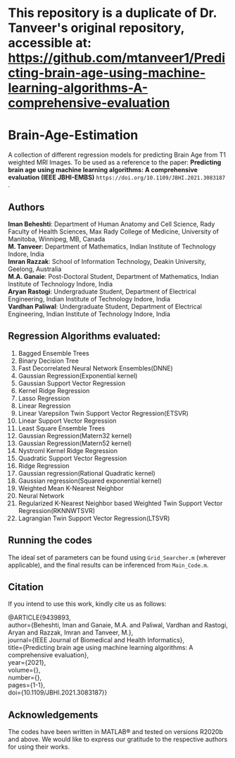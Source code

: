 # This repository is a duplicate of Dr. Tanveer's original repository, accessible at: https://github.com/mtanveer1/Predicting-brain-age-using-machine-learning-algorithms-A-comprehensive-evaluation


# Brain-Age-Estimation
A collection of different regression models for predicting Brain Age from T1 weighted MRI Images. To be used as a reference to the paper: **Predicting brain age using machine learning algorithms: A comprehensive evaluation (IEEE JBHI-EMBS)** `https://doi.org/10.1109/JBHI.2021.3083187 `.  

## Authors
**Iman Beheshti**: Department of Human Anatomy and Cell Science, Rady Faculty of Health Sciences, Max Rady College of Medicine,
University of Manitoba, Winnipeg, MB, Canada   
**M. Tanveer**: Department of Mathematics, Indian Institute of Technology Indore, India  
**Imran Razzak**: School of Information Technology, Deakin University, Geelong, Australia   
**M.A. Ganaie**: Post-Doctoral Student, Department of Mathematics, Indian Institute of Technology Indore, India   
**Aryan Rastogi**: Undergraduate Student, Department of Electrical Engineering, Indian Institute of Technology Indore, India  
**Vardhan Paliwal**: Undergraduate Student, Department of Electrical Engineering, Indian Institute of Technology Indore, India  

## Regression Algorithms evaluated:
1. Bagged Ensemble Trees
2. Binary Decision Tree
3. Fast Decorrelated Neural Network Ensembles(DNNE)
4. Gaussian Regression(Exponential kernel)
5. Gaussian Support Vector Regression
6. Kernel Ridge Regression
7. Lasso Regression
8. Linear Regression
9. Linear Varepsilon Twin Support Vector Regression(ETSVR)
10. Linear Support Vector Regression
11. Least Square Ensemble Trees
12. Gaussian Regression(Matern32 kernel)
13. Gaussian Regression(Matern52 kernel)
14. Nystroml Kernel Ridge Regression
15. Quadratic Support Vector Regression
16. Ridge Regression
17. Gaussian regression(Rational Quadratic kernel)
18. Gaussian regression(Squared exponential kernel)
19. Weighted Mean K-Nearest Neighbor
20. Neural Network  
21. Regularized K-Nearest Neighbor based Weighted Twin Support Vector Regression(RKNNWTSVR)  
22. Lagrangian Twin Support Vector Regression(LTSVR)

## Running the codes  
The ideal set of parameters can be found using `Grid_Searcher.m` (wherever applicable), and the final results can be inferenced from `Main_Code.m`.  

## Citation  
If you intend to use this work, kindly cite us as follows:  

@ARTICLE{9439893,  
  author={Beheshti, Iman and Ganaie, M.A. and Paliwal, Vardhan and Rastogi, Aryan and Razzak, Imran and Tanveer, M.},  
  journal={IEEE Journal of Biomedical and Health Informatics},   
  title={Predicting brain age using machine learning algorithms: A comprehensive evaluation},   
  year={2021},  
  volume={},  
  number={},  
  pages={1-1},  
  doi={10.1109/JBHI.2021.3083187}}  
  

## Acknowledgements
The codes have been written in MATLAB&reg; and tested on versions R2020b and above. We would like to express our gratitude to the respective authors for using their works. 


